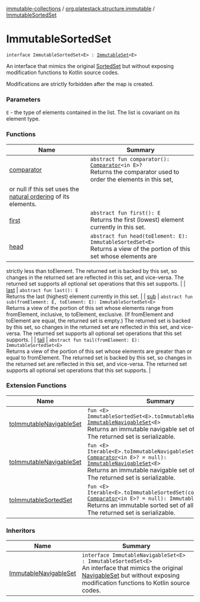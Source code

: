 [immutable-collections](../../index.md) / [org.platestack.structure.immutable](../index.md) / [ImmutableSortedSet](.)

# ImmutableSortedSet

`interface ImmutableSortedSet<E> : `[`ImmutableSet`](../-immutable-set.md)`<E>`

An interface that mimics the original [SortedSet](http://docs.oracle.com/javase/6/docs/api/java/util/SortedSet.html) but without exposing modification functions to Kotlin source codes.

Modifications are strictly forbidden after the map is created.

### Parameters

`E` - the type of elements contained in the list. The list is covariant on its element type.

### Functions

| Name | Summary |
|---|---|
| [comparator](comparator.md) | `abstract fun comparator(): `[`Comparator`](http://docs.oracle.com/javase/6/docs/api/java/util/Comparator.html)`<in E>?`<br>Returns the comparator used to order the elements in this set,
or null if this set uses the [natural ordering](#) of its elements. |
| [first](first.md) | `abstract fun first(): E`<br>Returns the first (lowest) element currently in this set. |
| [head](head.md) | `abstract fun head(toElement: E): ImmutableSortedSet<E>`<br>Returns a view of the portion of this set whose elements are
strictly less than toElement.  The returned set is
backed by this set, so changes in the returned set are
reflected in this set, and vice-versa.  The returned set
supports all optional set operations that this set supports. |
| [last](last.md) | `abstract fun last(): E`<br>Returns the last (highest) element currently in this set. |
| [sub](sub.md) | `abstract fun sub(fromElement: E, toElement: E): ImmutableSortedSet<E>`<br>Returns a view of the portion of this set whose elements range
from fromElement, inclusive, to toElement,
exclusive.  (If fromElement and toElement are
equal, the returned set is empty.)  The returned set is backed
by this set, so changes in the returned set are reflected in
this set, and vice-versa.  The returned set supports all
optional set operations that this set supports. |
| [tail](tail.md) | `abstract fun tail(fromElement: E): ImmutableSortedSet<E>`<br>Returns a view of the portion of this set whose elements are
greater than or equal to fromElement.  The returned
set is backed by this set, so changes in the returned set are
reflected in this set, and vice-versa.  The returned set
supports all optional set operations that this set supports. |

### Extension Functions

| Name | Summary |
|---|---|
| [toImmutableNavigableSet](../to-immutable-navigable-set.md) | `fun <E> ImmutableSortedSet<E>.toImmutableNavigableSet(): `[`ImmutableNavigableSet`](../-immutable-navigable-set/index.md)`<E>`<br>Returns an immutable navigable set of all elements. The returned set is serializable. |
| [toImmutableNavigableSet](../kotlin.collections.-iterable/to-immutable-navigable-set.md) | `fun <E> Iterable<E>.toImmutableNavigableSet(comparator: `[`Comparator`](http://docs.oracle.com/javase/6/docs/api/java/util/Comparator.html)`<in E>? = null): `[`ImmutableNavigableSet`](../-immutable-navigable-set/index.md)`<E>`<br>Returns an immutable navigable set of all elements. The returned set is serializable. |
| [toImmutableSortedSet](../kotlin.collections.-iterable/to-immutable-sorted-set.md) | `fun <E> Iterable<E>.toImmutableSortedSet(comparator: `[`Comparator`](http://docs.oracle.com/javase/6/docs/api/java/util/Comparator.html)`<in E>? = null): ImmutableSortedSet<E>`<br>Returns an immutable sorted set of all elements. The returned set is serializable. |

### Inheritors

| Name | Summary |
|---|---|
| [ImmutableNavigableSet](../-immutable-navigable-set/index.md) | `interface ImmutableNavigableSet<E> : ImmutableSortedSet<E>`<br>An interface that mimics the original [NavigableSet](http://docs.oracle.com/javase/6/docs/api/java/util/NavigableSet.html) but without exposing modification functions to Kotlin source codes. |
